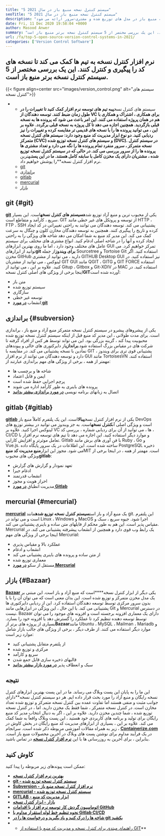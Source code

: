 ```yaml
---
title: "5 سیستم کنترل نسخه منبع باز در سال 2021" 
seoTitle: "5 سیستم کنترل نسخه منبع باز در سال 2021" 
description: "سیستم های کنترل نسخه به توسعه دهندگان این امکان را می دهند تا با گذشت زمان تغییرات در کد را مدیریت کنند. کنترل نسخه منبع باز در مدل های توزیع شده و مشتری-سرور ارائه می شود." 
date: Fri, 11 Dec 2020 19:58:04 +0000
author: Masood Anwer
summary: "نرم افزار کنترل نسخه به تیم ها کمک می کند تا نسخه های کد را پیگیری و کنترل کنند. این یک بررسی مختصر از 5 سیستم کنترل نسخه برتر منبع باز است." 
url: /fa/top-5-open-source-version-control-systems-in-2021/
categories: ['Version Control Software']
---
```


## نرم افزار کنترل نسخه به تیم ها کمک می کند تا نسخه های کد را پیگیری و کنترل کنند. این یک بررسی مختصر از 5 سیستم کنترل نسخه برتر منبع باز است.

{{< figure align=center src="images/version_control.png" alt="سیستم های کنترل نسخه">}}

* * سیستم های کنترل نسخه**به تیم های توسعه نرم افزار کمک کنید تا تغییرات را در طول زمان ضبط کنند. توسعه دهندگان از VC برای همکاری ، اشتراک و همکاری با هم در همان پروژه استفاده می کنند. این امر باعث می شود که پرونده ها به نسخه قبلی بازگردید. همچنین اجازه می دهد تا کل پروژه به نسخه قبلی برگردد. علاوه بر این ، می توانید پرونده ها را با نسخه های قدیمی تر مقایسه کرده و تغییرات را نیز ردیابی کنید.
دو نوع ابزار مدیریت کد منبع وجود دارد: سیستم های کنترل نسخه متمرکز (CVC) و سیستم های کنترل نسخه توزیع شده (DVC). در سیستم کنترل نسخه متمرکز ، سرور منفرد تمام پرونده ها را نگه می دارد و تعداد مشتری ها پرونده ها را از سرور بررسی می کند. در حالی که در سیستم کنترل نسخه توزیع شده ، مشتریان دارای یک مخزن کامل با سابقه کامل هستند.
ما در این پست**بهترین نرم افزار کنترل نسخه**را پوشش خواهیم داد.
  * [git][2]
  * [براندازی][3]
  * [gitlab][4]
  * [mercurial][5]
  * [بازار][6]

## git   {#git}
[**git**][7] یکی از محبوب ترین و منبع آزاد توزیع شده**سیستم های کنترل نسخه**است. این بسیار سریع ، کارآمد و متقاطع است. GIT از توسعه و پروتکل های غیر خطی مانند HTTP ، FTP ، SSH پشتیبانی می کند. توسعه دهندگان می توانند به راحتی تغییراتی در کد ایجاد کرده و تاریخ را پیگیری کنند. همچنین به توسعه دهندگان مخازن کلون و چنگال به سرعت کمک می کند. این مدیر کد منبع به شما امکان می دهد شاخه های ویژگی را به راحتی ایجاد کرده و آنها را در شاخه اصلی ادغام کنید. انواع مشتری های مختلف برای سیستم عامل های مختلف وجود دارد ، اما ما روی بهترین ابزارهای GUI تمرکز خواهیم کرد. می توانید از ابزارهای**git برای ویندوز**از جمله Sourcetree و Tortoise Git استفاده کنید. اگر مخزن GitHub دارید ، می توانید از مشتری GITHUB Desktop GUI نیز استفاده کنید. در لینوکس ، می توانید از مشتریان GIT GUI مانند QGIT ، GITG و GIT FORCE استفاده کنید. علاوه بر این ، می توانید از Gitup ، Gitbox و Git-XDIV در MAC استفاده کنید.
در اینجا برخی از ویژگی های اصلی کنترل نسخه**GIT**آورده شده است:
  * متن باز
  * سیستم توزیع شده
  * سازگاری
  * توسعه غیر خطی
  * انشعاب
[**در مورد git**][8]

## براندازی   {#subversion}
یکی از پیشروهای پیشرو در سیستم کنترل نسخه متمرکز منبع آزاد و منبع باز ، براندازی است. برای مدت طولانی ، این مدیر کد منبع قبل از اینکه سیستم کنترل نسخه توزیع شده محبوبیت پیدا کند ، گزینه بزرگی بود. این می تواند توسط هر کس از افراد گرفته تا شرکت های در مقیاس بزرگ استفاده شود.**براندازی**از دایرکتوری های خالی و پیوندهای نمادین با نسخه پشتیبانی می کند. در مقایسه با GIT ، پشتیبانی قوی تری برای ویندوز دارد و توسعه دهندگان می توانند از نرم افزار GUI مانند TortoisesVN استفاده کنند.
مهمتر از همه ، برخی از ویژگی های مهم براندازی عبارتند از:
  * شاخه ها و برچسب ها
  * ایمن و قابل اعتماد
  * پرچم اجرایی حفظ شده است
  * پرونده های باینری به طور کارآمد اداره می شوند
  * اتصال به زبانهای برنامه نویسی
[**در مورد براندازی بیشتر بدانید**][9]

## gitlab   {#gitlab}
[**gitlab**][10] یکی از نرم افزار کنترل نسخه**بالا**است. این یک پلتفرم کاملاً منبع باز DevOps است و ویژگی اصلی آن**کنترل نسخه**است. به جز ویندوز می توانید در بیشتر توزیع های لینوکس اجرا کنید. علاوه بر VC ها ، می توانید از آن برای ردیابی شماره ، بررسی کد ، CI/CD و موارد دیگر استفاده کنید. این اجازه می دهد تا تیم های توسعه نرم افزار با تعامل موثرتر و افزایش کارایی. Gitlab با فن آوری های برش مانند Ruby ، ​​Go و Vue.js. ساخته شده است. این اطلاعات در یک سرور پایگاه داده PostgreSQL ذخیره می شود. مجوز این ابزار**منبع مدیریت کد منبع**MIT است.
مهمتر از همه ، در اینجا برخی از ویژگی های محبوب**gitlab**:
  * تعهد نمودار و گزارش های گزارش
  * ادغام جیرا
  * انشعاب قدرتمند
  * احراز هویت و مجوز
  * مدیریت انطباق
[**در مورد Gitlab**][11]

## mercurial   {#mercurial}
[**mercurial**][12] یک منبع آزاد و باز است**سیستم کنترل نسخه توزیع شده**مانند git. این پلتفرم است و می تواند در Linux ، Windows و MacOS اجرا شود. جیوه سریع ، سبک و مقیاس پذیر است. این هم به طور محکم از فایلهای متن ساده و باینری پشتیبانی می کند. Mercurial یک رابط وب قوی دارد و همچنین از انشعاب پیشرفته پشتیبانی می کند.
در اینجا برخی از ویژگی های مهم Mercurial:
  * عملکرد بالا و مقیاس پذیری
  * انشعاب و ادغام
  * از متن ساده و پرونده های باینری پشتیبانی می کند
  * معماری توزیع شده
  * مستقل از سکو
[**در مورد Mercurial**][13]

## بازار   {#Bazaar}
[**Bazaar**][14] یکی دیگر از ابزار کنترل نسخه****است که منبع آزاد و باز است. این مبتنی بر یک مدل مخزن متمرکز و توزیع شده است. این بدان معنی است که می توان آن را با یا بدون سرور مرکزی توسط توسعه دهندگان استفاده کرد. این از ردیابی دایرکتوری ها پشتیبانی می کند. با این حال ، این ویژگی در ابزارهایی مانند Git و Mercurial در دسترس نیست. Bazaar دارای یک معماری افزونه برجسته است و افزونه های موجود را می توان توسط توسعه دهنده تنظیم کرد تا عملکرد را گسترش دهد یا افزونه خود را بسازد. بسیاری از پروژه های برتر از**Bazaar**مانند Ubuntu ، MySQL ، Mailman ، Mariadb و موارد دیگر استفاده می کنند.
از طرف دیگر ، برخی از ویژگی های جالب بازار شامل موارد زیر است:
  * از پلتفرم متقابل پشتیبانی کنید
  * مرکزی و توزیع شده
  * سریع و کارآمد
  * قالبهای ذخیره سازی قابل جمع شدن
  * سبک و انعطاف پذیر
[**در مورد بازار بیشتر بدانید**][15]

## نتیجه
این ما را به پایان این پست وبلاگ می رساند. ما در این پست بهترین ابزارهای کنترل نسخه رایگان و منبع آزاد را مورد بحث قرار داده ایم. هر دو سیستم کنترل نسخه**دارای جوانب مثبت و منفی هستند اما تفاوت عمده بین کنترل نسخه متمرکز و توزیع شده تعداد مخازن است. در کنترل نسخه متمرکز ، شما فقط یک مخزن دارید. اما ، در کنترل نسخه توزیع شده ، شما چندین مخزن دارید. علاوه بر این ، اگر به دنبال انتخاب مدیر کد منبع رایگان برای تولید و برنامه های کاربردی خود هستید ، این پست وبلاگ واقعاً به شما کمک می کند. علاوه بر این ، بسیاری از ابزارهای مدیریت کد منبع رایگان در بخش کاوش در زیر به همراه مقالات آموزشی مربوطه ذکر شده است.
سرانجام ، [**Containerize.com**][16] در یک فرآیند مداوم برای نوشتن پست های وبلاگ در آخرین محصولات منبع باز است. بنابراین ، برای آخرین به روزرسانی ها با این [**نرم افزار کنترل نسخه**][17] در تماس باشید.

## کاوش کنید
ممکن است پیوندهای زیر مربوطه را پیدا کنید:
* [**بهترین نرم افزار کنترل نسخه**][1]
* [**git - سیستم کنترل نسخه توزیع شده**][18]
* [**Subversion - نرم افزار کنترل نسخه منبع باز**][19]
* [**mercurial - سیستم کنترل نسخه توزیع شده**][20]
* [**GITLAB - ابزار مدیریت کد منبع**][21]
* [**بازار - ابزار کنترل نسخه**][22]
* [**اتوماسیون گردش کار توسعه نرم افزار با اقدامات GitHub**][23]
* **[نحوه تنظیم خط لوله استقرار مداوم با Gitlab CI/CD][24]**
* **[شاخه ها را درک کنید و یاد بگیرید و درخواست ها را در git بکشید][25]**
* * [راهنمای مبتدی برای کنترل نسخه و مدیریت کد منبع با استفاده از GIT][26]**

  
[1]: https://products.containerize.com/version-control
[2]: #Git
[3]: #Subversion
[4]: #GitLab
[5]: #Mercurial
[6]: #Bazaar
[7]: https://products.containerize.com/version-control/git/
[8]: https://git-scm.com/
[9]: https://subversion.apache.org/
[10]: https://products.containerize.com/version-control/gitlab/
[11]: https://about.gitlab.com/
[12]: https://products.containerize.com/version-control/mercurial/
[13]: https://www.mercurial-scm.org/
[14]: https://products.containerize.com/version-control/bazaar/
[15]: https://bazaar.canonical.com/
[16]: https://containerize.com
[17]: https://blog.containerize.com/category/version-control-software/
[18]: https://products.containerize.com/version-control/git
[19]: https://products.containerize.com/version-control/subversion
[20]: https://products.containerize.com/version-control/mercurial
[21]: https://products.containerize.com/version-control/gitlab
[22]: https://products.containerize.com/version-control/bazaar
[23]: https://blog.containerize.com/version-control-software/github-actions-tutorial-automate-your-first-workflow/
[24]: https://blog.containerize.com/version-control-software/gitlab-continuous-deployment-how-it-works/
[25]: https://blog.containerize.com/version-control-software/understand-and-learn-branches-and-pull-requests-in-git/
[26]: https://blog.containerize.com/2021/01/08/guide-to-version-control-and-source-code-management-using-git/
